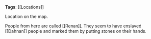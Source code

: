 **Tags**: [[Locations]]

Location on the map.

People from here are called [[Renan]]. They seem to have enslaved [[Dahnan]] people and marked them by putting stones on their hands.

